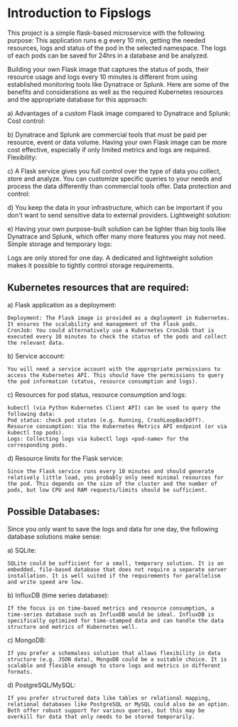 # Introduction to Fipslogs

This project is a simple flask-based microservice with the following purpose:
This application runs e.g every 10 min, getting the needed resources, logs and status of the pod in the selected namespace. 
The logs of each pods can be saved for 24hrs in a database and be analyzed. 


Building your own Flask image that captures the status of pods, their resource usage and logs every 10 minutes is different from using established monitoring tools like Dynatrace or Splunk. Here are some of the benefits and considerations as well as the required Kubernetes resources and the appropriate database for this approach:

a) Advantages of a custom Flask image compared to Dynatrace and Splunk:
Cost control:

b) Dynatrace and Splunk are commercial tools that must be paid per resource, event or data volume. Having your own Flask image can be more cost effective, especially if only limited metrics and logs are required.
Flexibility:

c) A Flask service gives you full control over the type of data you collect, store and analyze. You can customize specific queries to your needs and process the data differently than commercial tools offer.
Data protection and control:

d) You keep the data in your infrastructure, which can be important if you don't want to send sensitive data to external providers.
Lightweight solution:

e) Having your own purpose-built solution can be lighter than big tools like Dynatrace and Splunk, which offer many more features you may not need.
Simple storage and temporary logs:

Logs are only stored for one day. A dedicated and lightweight solution makes it possible to tightly control storage requirements.

## Kubernetes resources that are required:

a) Flask application as a deployment:

    Deployment: The Flask image is provided as a deployment in Kubernetes. It ensures the scalability and management of the Flask pods.
    CronJob: You could alternatively use a Kubernetes CronJob that is executed every 10 minutes to check the status of the pods and collect the relevant data.

b) Service account:

    You will need a service account with the appropriate permissions to access the Kubernetes API. This should have the permissions to query the pod information (status, resource consumption and logs).
c) Resources for pod status, resource consumption and logs:

    kubectl (via Python Kubernetes Client API) can be used to query the following data:
    Pod status: check pod states (e.g. Running, CrashLoopBackOff).
    Resource consumption: Via the Kubernetes Metrics API endpoint (or via kubectl top pods).
    Logs: Collecting logs via kubectl logs <pod-name> for the corresponding pods.

d) Resource limits for the Flask service:

    Since the Flask service runs every 10 minutes and should generate relatively little load, you probably only need minimal resources for the pod. This depends on the size of the cluster and the number of pods, but low CPU and RAM requests/limits should be sufficient.

## Possible Databases:

Since you only want to save the logs and data for one day, the following database solutions make sense:

a) SQLite:

    SQLite could be sufficient for a small, temporary solution. It is an embedded, file-based database that does not require a separate server installation. It is well suited if the requirements for parallelism and write speed are low.

b) InfluxDB (time series database):

    If the focus is on time-based metrics and resource consumption, a time-series database such as InfluxDB would be ideal. InfluxDB is specifically optimized for time-stamped data and can handle the data structure and metrics of Kubernetes well.

c) MongoDB:

    If you prefer a schemaless solution that allows flexibility in data structure (e.g. JSON data), MongoDB could be a suitable choice. It is scalable and flexible enough to store logs and metrics in different formats.

d) PostgreSQL/MySQL:

    If you prefer structured data like tables or relational mapping, relational databases like PostgreSQL or MySQL could also be an option. Both offer robust support for various queries, but this may be overkill for data that only needs to be stored temporarily.


